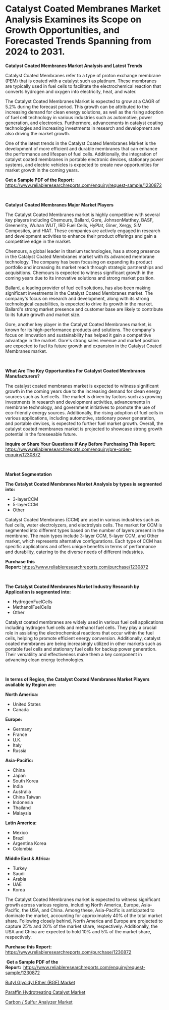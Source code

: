 <p><h1>Catalyst Coated Membranes Market Analysis Examines its Scope on Growth Opportunities, and Forecasted Trends Spanning from 2024 to 2031.</h1></p><p><strong>Catalyst Coated Membranes Market Analysis and Latest Trends</strong></p>
<p><p>Catalyst Coated Membranes refer to a type of proton exchange membrane (PEM) that is coated with a catalyst such as platinum. These membranes are typically used in fuel cells to facilitate the electrochemical reaction that converts hydrogen and oxygen into electricity, heat, and water.</p><p>The Catalyst Coated Membranes Market is expected to grow at a CAGR of 5.2% during the forecast period. This growth can be attributed to the increasing demand for clean energy solutions, as well as the rising adoption of fuel cell technology in various industries such as automotive, power generation, and electronics. Furthermore, advancements in catalyst coating technologies and increasing investments in research and development are also driving the market growth.</p><p>One of the latest trends in the Catalyst Coated Membranes Market is the development of more efficient and durable membranes that can enhance the performance and lifespan of fuel cells. Additionally, the integration of catalyst coated membranes in portable electronic devices, stationary power systems, and electric vehicles is expected to create new opportunities for market growth in the coming years.</p></p>
<p><strong>Get a Sample PDF of the Report:&nbsp;</strong> <a href="https://www.reliableresearchreports.com/enquiry/request-sample/1230872">https://www.reliableresearchreports.com/enquiry/request-sample/1230872</a></p>
<p>&nbsp;</p>
<p><strong>Catalyst Coated Membranes Major Market Players</strong></p>
<p><p>The Catalyst Coated Membranes market is highly competitive with several key players including Chemours, Ballard, Gore, JohnsonMatthey, BASF, Greenerity, Wuhan WUT, IRD Fuel Cells, HyPlat, Giner, Xergy, SiM Composites, and HIAT. These companies are actively engaged in research and development activities to enhance their product offerings and gain a competitive edge in the market.</p><p>Chemours, a global leader in titanium technologies, has a strong presence in the Catalyst Coated Membranes market with its advanced membrane technology. The company has been focusing on expanding its product portfolio and increasing its market reach through strategic partnerships and acquisitions. Chemours is expected to witness significant growth in the coming years due to its innovative solutions and strong market position.</p><p>Ballard, a leading provider of fuel cell solutions, has also been making significant investments in the Catalyst Coated Membranes market. The company's focus on research and development, along with its strong technological capabilities, is expected to drive its growth in the market. Ballard's strong market presence and customer base are likely to contribute to its future growth and market size.</p><p>Gore, another key player in the Catalyst Coated Membranes market, is known for its high-performance products and solutions. The company's focus on innovation and sustainability has helped it gain a competitive advantage in the market. Gore's strong sales revenue and market position are expected to fuel its future growth and expansion in the Catalyst Coated Membranes market.</p></p>
<p>&nbsp;</p>
<p><strong>What Are The Key Opportunities For Catalyst Coated Membranes Manufacturers?</strong></p>
<p><p>The catalyst coated membranes market is expected to witness significant growth in the coming years due to the increasing demand for clean energy sources such as fuel cells. The market is driven by factors such as growing investments in research and development activities, advancements in membrane technology, and government initiatives to promote the use of eco-friendly energy sources. Additionally, the rising adoption of fuel cells in various applications, including automotive, stationary power generation, and portable devices, is expected to further fuel market growth. Overall, the catalyst coated membranes market is projected to showcase strong growth potential in the foreseeable future.</p></p>
<p><strong>Inquire or Share Your Questions If Any Before Purchasing This Report:</strong> <a href="https://www.reliableresearchreports.com/enquiry/pre-order-enquiry/1230872">https://www.reliableresearchreports.com/enquiry/pre-order-enquiry/1230872</a></p>
<p>&nbsp;</p>
<p><strong>Market Segmentation</strong></p>
<p><strong>The Catalyst Coated Membranes Market Analysis by types is segmented into:</strong></p>
<p><ul><li>3-layerCCM</li><li>5-layerCCM</li><li>Other</li></ul></p>
<p><p>Catalyst Coated Membranes (CCM) are used in various industries such as fuel cells, water electrolyzers, and electrolysis cells. The market for CCM is segmented into different types based on the number of layers present in the membrane. The main types include 3-layer CCM, 5-layer CCM, and Other market, which represents alternative configurations. Each type of CCM has specific applications and offers unique benefits in terms of performance and durability, catering to the diverse needs of different industries.</p></p>
<p><strong>Purchase this Report:&nbsp;</strong><a href="https://www.reliableresearchreports.com/purchase/1230872">https://www.reliableresearchreports.com/purchase/1230872</a></p>
<p>&nbsp;</p>
<p><strong>The Catalyst Coated Membranes Market Industry Research by Application is segmented into:</strong></p>
<p><ul><li>HydrogenFuelCells</li><li>MethanolFuelCells</li><li>Other</li></ul></p>
<p><p>Catalyst coated membranes are widely used in various fuel cell applications including hydrogen fuel cells and methanol fuel cells. They play a crucial role in assisting the electrochemical reactions that occur within the fuel cells, helping to promote efficient energy conversion. Additionally, catalyst coated membranes are being increasingly utilized in other markets such as portable fuel cells and stationary fuel cells for backup power generation. Their versatility and effectiveness make them a key component in advancing clean energy technologies.</p></p>
<p>&nbsp;</p>
<p><strong>In terms of Region, the Catalyst Coated Membranes Market Players available by Region are:</strong></p>
<p>
    <p> <strong> North America: </strong>
        <ul>
            <li>United States</li>
            <li>Canada</li>
        </ul>
        </p> 
    <p> <strong> Europe: </strong>
        <ul>
            <li>Germany</li>
            <li>France</li>
            <li>U.K.</li>
            <li>Italy</li>
            <li>Russia</li>
        </ul>
        </p> 
    <p> <strong> Asia-Pacific: </strong>
        <ul>
            <li>China</li>
            <li>Japan</li>
            <li>South Korea</li>
            <li>India</li>
            <li>Australia</li>
            <li>China Taiwan</li>
            <li>Indonesia</li>
            <li>Thailand</li>
            <li>Malaysia</li>
        </ul>
        </p> 
    <p> <strong> Latin America: </strong>
        <ul>
            <li>Mexico</li>
            <li>Brazil</li>
            <li>Argentina Korea</li>
            <li>Colombia</li>
        </ul>
        </p> 
    <p> <strong> Middle East & Africa: </strong>
        <ul>
            <li>Turkey</li>
            <li>Saudi</li>
            <li>Arabia</li>
            <li>UAE</li>
            <li>Korea</li>
        </ul>
    </p>
    </p>
<p><p>The Catalyst Coated Membranes market is expected to witness significant growth across various regions, including North America, Europe, Asia-Pacific, the USA, and China. Among these, Asia-Pacific is anticipated to dominate the market, accounting for approximately 40% of the total market share. Following closely behind, North America and Europe are projected to capture 25% and 20% of the market share, respectively. Additionally, the USA and China are expected to hold 10% and 5% of the market share, respectively.</p></p>
<p><strong>Purchase this Report: </strong><a href="https://www.reliableresearchreports.com/purchase/1230872">https://www.reliableresearchreports.com/purchase/1230872</a></p>
<p>&nbsp;<strong>Get a Sample PDF of the Report:&nbsp;&nbsp;</strong><a href="https://www.reliableresearchreports.com/enquiry/request-sample/1230872">https://www.reliableresearchreports.com/enquiry/request-sample/1230872</a></p>
<p><strong></strong></p>
<p><p><a href="https://view.publitas.com/reportprime-1/butyl-glycidyl-ether-bge-market-furnish-information-about-market-size-market-share-market-dynamics-and-projections-spanning-from-2023-to-2030/">Butyl Glycidyl Ether (BGE) Market</a></p><p><a href="https://view.publitas.com/reportprime-1/paraffin-hydrotreating-catalyst-market-centers-on-aspects-such-as-market-growth-market-share-market-opportunity-and-projected-forecasts-spanning-from-2023-to-2030/">Paraffin Hydrotreating Catalyst Market</a></p><p><a href="https://view.publitas.com/reportprime-1/carbon-sulfur-analyzer-market-research-report-unlocks-analysis-on-the-market-financial-status-market-size-and-market-revenue-upto-2030/">Carbon / Sulfur Analyzer Market</a></p></p>